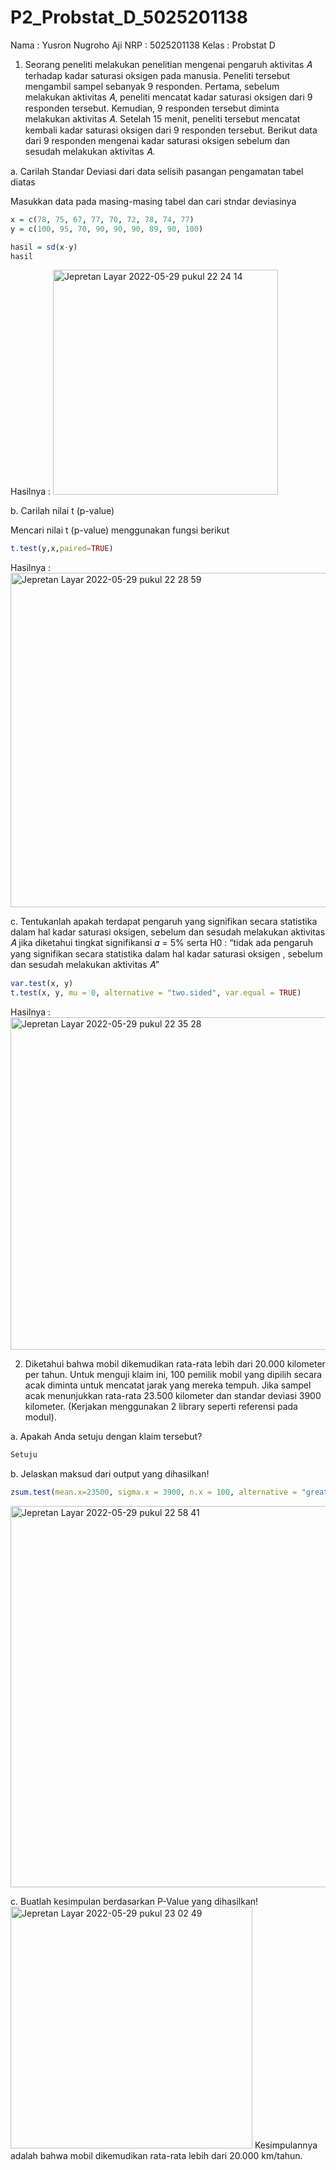 # P2_Probstat_D_5025201138

Nama : Yusron Nugroho Aji
NRP : 5025201138
Kelas : Probstat D

1. Seorang peneliti melakukan penelitian mengenai pengaruh aktivitas 𝐴 terhadap kadar saturasi oksigen pada manusia. Peneliti tersebut mengambil sampel sebanyak 9 responden. Pertama, sebelum melakukan aktivitas 𝐴, peneliti mencatat kadar saturasi oksigen dari 9 responden tersebut. Kemudian, 9 responden tersebut diminta melakukan aktivitas 𝐴. Setelah 15 menit, peneliti tersebut mencatat kembali kadar saturasi oksigen dari 9 responden tersebut. Berikut data dari 9 responden mengenai kadar saturasi oksigen sebelum dan sesudah melakukan aktivitas 𝐴.

a. Carilah Standar Deviasi dari data selisih pasangan pengamatan tabel diatas

Masukkan data pada masing-masing tabel dan cari stndar deviasinya
```R
x = c(78, 75, 67, 77, 70, 72, 78, 74, 77)
y = c(100, 95, 70, 90, 90, 90, 89, 90, 100)

hasil = sd(x-y)
hasil
```
Hasilnya : 
<img width="360" alt="Jepretan Layar 2022-05-29 pukul 22 24 14" src="https://user-images.githubusercontent.com/87480529/170877285-f70e9957-b492-4887-92e7-8a7126d0cd8e.png">

b. Carilah nilai t (p-value)

Mencari nilai t (p-value) menggunakan fungsi berikut
```R
t.test(y,x,paired=TRUE)
```
Hasilnya :
<img width="535" alt="Jepretan Layar 2022-05-29 pukul 22 28 59" src="https://user-images.githubusercontent.com/87480529/170877512-367d3647-c369-4f13-8ff4-a9738d78fc6c.png">

c. Tentukanlah apakah terdapat pengaruh yang signifikan secara statistika dalam hal kadar saturasi oksigen, sebelum dan sesudah melakukan aktivitas 𝐴 jika diketahui tingkat signifikansi 𝛼 = 5% serta H0 : “tidak ada pengaruh yang signifikan secara statistika dalam hal kadar saturasi oksigen , sebelum dan sesudah melakukan aktivitas 𝐴”

```R
var.test(x, y)
t.test(x, y, mu = 0, alternative = "two.sided", var.equal = TRUE)
```

Hasilnya :
<img width="532" alt="Jepretan Layar 2022-05-29 pukul 22 35 28" src="https://user-images.githubusercontent.com/87480529/170877848-a506b37e-6401-44a8-9137-7b9e93d57e05.png">

2. Diketahui bahwa mobil dikemudikan rata-rata lebih dari 20.000 kilometer per tahun. Untuk menguji klaim ini, 100 pemilik mobil yang dipilih secara acak diminta untuk mencatat jarak yang mereka tempuh. Jika sampel acak menunjukkan rata-rata 23.500 kilometer dan standar deviasi 3900 kilometer. (Kerjakan menggunakan 2 library seperti referensi pada modul).

a. Apakah Anda setuju dengan klaim tersebut?
```R
Setuju
```

b. Jelaskan maksud dari output yang dihasilkan!
```R
zsum.test(mean.x=23500, sigma.x = 3900, n.x = 100, alternative = "greater", mu = 20000, conf.level = 0.95) 
```
<img width="610" alt="Jepretan Layar 2022-05-29 pukul 22 58 41" src="https://user-images.githubusercontent.com/87480529/170879106-567a59f8-e7fa-4336-9fde-21254fbba7d0.png">

c.  Buatlah kesimpulan berdasarkan P-Value yang dihasilkan!
<img width="387" alt="Jepretan Layar 2022-05-29 pukul 23 02 49" src="https://user-images.githubusercontent.com/87480529/170879316-c7a449d3-b581-4a60-87cd-1065be3e090a.png">
Kesimpulannya adalah bahwa mobil dikemudikan rata-rata lebih dari 20.000 km/tahun.

